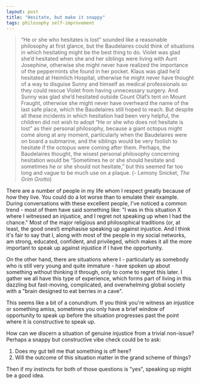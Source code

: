 ```yaml
---
layout: post
title: "Hesitate, but make it snappy"
tags: philosophy self-improvement
---
```


> “He or she who hesitates is lost” sounded like a reasonable philosophy at first glance, but the Baudelaires could think of situations in which hesitating might be the best thing to do. Violet was glad she’d hesitated when she and her siblings were living with Aunt Josephine, otherwise she might never have realized the importance of the peppermints she found in her pocket. Klaus was glad he’d hesitated at Heimlich Hospital, otherwise he might never have thought of a way to disguise Sunny and himself as medical professionals so they could rescue Violet from having unnecessary surgery. And Sunny was glad she’d hesitated outside Count Olaf’s tent on Mount Fraught, otherwise she might never have overheard the name of the last safe place, which the Baudelaires still hoped to reach. But despite all these incidents in which hesitation had been
very helpful, the children did not wish to adopt “He or she who does not hesitate is lost” as their personal philosophy, because a giant octopus might come along at any moment, particularly when the Baudelaires were on board a submarine, and the siblings would be very foolish to hesitate if the octopus were coming after them. Perhaps, the Baudelaires thought, the wisest personal philosophy concerning hesitation would be “Sometimes he or she should hesitate and sometimes he or she should not hesitate,” but this seemed far too long and vague to be much use on a plaque.
(- Lemony Snicket, *The Grim Grotto*)

There are a number of people in my life whom I respect greatly because of how they live. You could do a lot worse than to emulate their example. During conversations with these excellent people, I've noticed a common trend - most of them have said something like: "I was in this situation X where I witnessed an injustice, and I regret not speaking up when I had the chance." Most of the major religious and philosophical traditions (or, at least, the good ones!) emphasise speaking up against injustice. And I think it's fair to say that I, along with most of the people in my social networks, am strong, educated, confident, and privileged, which makes it all the more important to speak up against injustice if I have the opportunity.

On the other hand, there are situations where I - particularly as somebody who is still very young and quite immature - have spoken up about something without thinking it through, only to come to regret this later. I gather we all have this type of experience, which forms part of living in this dazzling but fast-moving, complicated, and overwhelming global society with a "brain designed to eat berries in a cave".

This seems like a bit of a conundrum. If you think you're witness an injustice or something amiss, sometimes you only have a brief window of opportunity to speak up before the situation progresses past the point where it is constructive to speak up.

How can we discern a situation of genuine injustice from a trivial non-issue? Perhaps a snappy but constructive vibe check could be to ask:
1. Does my gut tell me that something is off here?
2. Will the outcome of this situation matter in the grand scheme of things?

Then if my instincts for both of those questions is "yes", speaking up might be a good idea.
